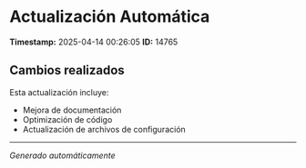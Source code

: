 # Actualización Automática

**Timestamp:** 2025-04-14 00:26:05
**ID:** 14765

## Cambios realizados

Esta actualización incluye:
- Mejora de documentación
- Optimización de código
- Actualización de archivos de configuración

---
*Generado automáticamente*
